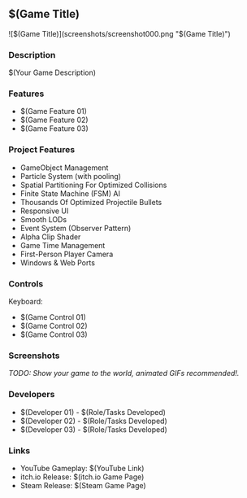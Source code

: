 ## $(Game Title)

![$(Game Title)](screenshots/screenshot000.png "$(Game Title)")

### Description

$(Your Game Description)

### Features

 - $(Game Feature 01)
 - $(Game Feature 02)
 - $(Game Feature 03)
 
 
 
### Project Features

 - GameObject Management
 - Particle System (with pooling)
 - Spatial Partitioning For Optimized Collisions
 - Finite State Machine (FSM) AI
 - Thousands Of Optimized Projectile Bullets
 - Responsive UI
 - Smooth LODs
 - Event System (Observer Pattern)
 - Alpha Clip Shader
 - Game Time Management
 - First-Person Player Camera
 - Windows & Web Ports
 
 

### Controls

Keyboard:
 - $(Game Control 01)
 - $(Game Control 02)
 - $(Game Control 03)

### Screenshots

_TODO: Show your game to the world, animated GIFs recommended!._

### Developers

 - $(Developer 01) - $(Role/Tasks Developed)
 - $(Developer 02) - $(Role/Tasks Developed)
 - $(Developer 03) - $(Role/Tasks Developed)

### Links

 - YouTube Gameplay: $(YouTube Link)
 - itch.io Release: $(itch.io Game Page)
 - Steam Release: $(Steam Game Page)



